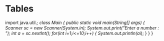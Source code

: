 # Tables
import java.util.*;
class Main {
    public static void main(String[] args)
    {
        Scanner sc = new Scanner(System.in);
        System.out.print("Enter a number : ");
        int a = sc.nextInt();
        for(int i=1;i<=10;i++)
        {
            System.out.println(a*i);
        }
    }
}
